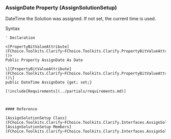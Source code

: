 ﻿### AssignDate Property (AssignSolutionSetup)

DateTime the Solution was assigned. If not set, the current time is used.

Syntax

```vbnet
' Declaration

<[PropertyBitValueAttribute](FChoice.Toolkits.Clarify~FChoice.Toolkits.Clarify.PropertyBitValueAttribute.md)()>
Public Property AssignDate As Date

\[[PropertyBitValueAttribute](FChoice.Toolkits.Clarify~FChoice.Toolkits.Clarify.PropertyBitValueAttribute.md)()\]
public DateTime AssignDate {get; set;}

[!include[Requirements](../partials/requirements.md)]



#### Reference

[AssignSolutionSetup Class](FChoice.Toolkits.Clarify~FChoice.Toolkits.Clarify.Interfaces.AssignSolutionSetup.md)  
[AssignSolutionSetup Members](FChoice.Toolkits.Clarify~FChoice.Toolkits.Clarify.Interfaces.AssignSolutionSetup_members.md)